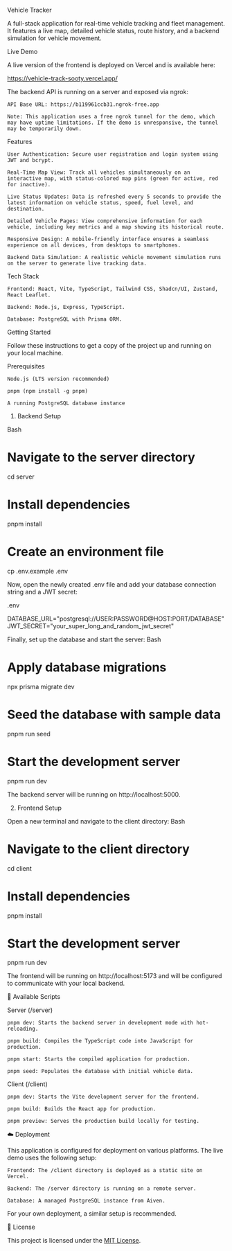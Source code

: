 Vehicle Tracker

A full-stack application for real-time vehicle tracking and fleet management. It features a live map, detailed vehicle status, route history, and a backend simulation for vehicle movement.

Live Demo

A live version of the frontend is deployed on Vercel and is available here:

https://vehicle-track-sooty.vercel.app/

The backend API is running on a server and exposed via ngrok:

    API Base URL: https://b119961ccb31.ngrok-free.app

    Note: This application uses a free ngrok tunnel for the demo, which may have uptime limitations. If the demo is unresponsive, the tunnel may be temporarily down.

Features

    User Authentication: Secure user registration and login system using JWT and bcrypt.

    Real-Time Map View: Track all vehicles simultaneously on an interactive map, with status-colored map pins (green for active, red for inactive).

    Live Status Updates: Data is refreshed every 5 seconds to provide the latest information on vehicle status, speed, fuel level, and destination.

    Detailed Vehicle Pages: View comprehensive information for each vehicle, including key metrics and a map showing its historical route.

    Responsive Design: A mobile-friendly interface ensures a seamless experience on all devices, from desktops to smartphones.

    Backend Data Simulation: A realistic vehicle movement simulation runs on the server to generate live tracking data.

Tech Stack

    Frontend: React, Vite, TypeScript, Tailwind CSS, Shadcn/UI, Zustand, React Leaflet.

    Backend: Node.js, Express, TypeScript.

    Database: PostgreSQL with Prisma ORM.

Getting Started

Follow these instructions to get a copy of the project up and running on your local machine.

Prerequisites

    Node.js (LTS version recommended)

    pnpm (npm install -g pnpm)

    A running PostgreSQL database instance

1. Backend Setup

Bash

# Navigate to the server directory

cd server

# Install dependencies

pnpm install

# Create an environment file

cp .env.example .env

Now, open the newly created .env file and add your database connection string and a JWT secret:

.env

DATABASE_URL="postgresql://USER:PASSWORD@HOST:PORT/DATABASE"
JWT_SECRET="your_super_long_and_random_jwt_secret"

Finally, set up the database and start the server:
Bash

# Apply database migrations

npx prisma migrate dev

# Seed the database with sample data

pnpm run seed

# Start the development server

pnpm run dev

The backend server will be running on http://localhost:5000.

2. Frontend Setup

Open a new terminal and navigate to the client directory:
Bash

# Navigate to the client directory

cd client

# Install dependencies

pnpm install

# Start the development server

pnpm run dev

The frontend will be running on http://localhost:5173 and will be configured to communicate with your local backend.

📜 Available Scripts

Server (/server)

    pnpm dev: Starts the backend server in development mode with hot-reloading.

    pnpm build: Compiles the TypeScript code into JavaScript for production.

    pnpm start: Starts the compiled application for production.

    pnpm seed: Populates the database with initial vehicle data.

Client (/client)

    pnpm dev: Starts the Vite development server for the frontend.

    pnpm build: Builds the React app for production.

    pnpm preview: Serves the production build locally for testing.

☁️ Deployment

This application is configured for deployment on various platforms. The live demo uses the following setup:

    Frontend: The /client directory is deployed as a static site on Vercel.

    Backend: The /server directory is running on a remote server.

    Database: A managed PostgreSQL instance from Aiven.

For your own deployment, a similar setup is recommended.

📄 License

This project is licensed under the [MIT License](LICENSE).
